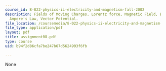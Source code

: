 ```yaml
---
course_id: 8-022-physics-ii-electricity-and-magnetism-fall-2002
description: Fields of Moving Charges, Lorentz force, Magnetic Field, Biot-Savart,
  Ampere's Law, Vector Potential.
file_location: /coursemedia/8-022-physics-ii-electricity-and-magnetism-fall-2002/b94f2d86cfa7be247b67d5624993f6fb_assignment08.pdf
file_type: application/pdf
layout: pdf
title: assignment08.pdf
type: course
uid: b94f2d86cfa7be247b67d5624993f6fb

---
```

None